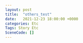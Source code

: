 ```yaml
---
layout: post
title:  "others_test"
date:   2021-12-23 18:00:00 +0000
categories: Etc
Tags: Story Etc
SceneCode: []
---
```

